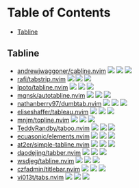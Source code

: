 # Table of Contents

<!-- toc -->

- [Tabline](#tabline)

<!-- tocstop -->

## Tabline

- [andrewjwaggoner/cabline.nvim](https://github.com/andrewjwaggoner/cabline.nvim) ![](https://img.shields.io/github/stars/andrewjwaggoner/cabline.nvim) ![](https://img.shields.io/github/last-commit/andrewjwaggoner/cabline.nvim) ![](https://img.shields.io/github/commit-activity/y/andrewjwaggoner/cabline.nvim)
- [rafi/tabstrip.nvim](https://github.com/rafi/tabstrip.nvim) ![](https://img.shields.io/github/stars/rafi/tabstrip.nvim) ![](https://img.shields.io/github/last-commit/rafi/tabstrip.nvim) ![](https://img.shields.io/github/commit-activity/y/rafi/tabstrip.nvim)
- [lpoto/tabline.nvim](https://github.com/lpoto/tabline.nvim) ![](https://img.shields.io/github/stars/lpoto/tabline.nvim) ![](https://img.shields.io/github/last-commit/lpoto/tabline.nvim) ![](https://img.shields.io/github/commit-activity/y/lpoto/tabline.nvim)
- [mgnsk/autotabline.nvim](https://github.com/mgnsk/autotabline.nvim) ![](https://img.shields.io/github/stars/mgnsk/autotabline.nvim) ![](https://img.shields.io/github/last-commit/mgnsk/autotabline.nvim) ![](https://img.shields.io/github/commit-activity/y/mgnsk/autotabline.nvim)
- [nathanberry97/dumbtab.nvim](https://github.com/nathanberry97/dumbtab.nvim) ![](https://img.shields.io/github/stars/nathanberry97/dumbtab.nvim) ![](https://img.shields.io/github/last-commit/nathanberry97/dumbtab.nvim) ![](https://img.shields.io/github/commit-activity/y/nathanberry97/dumbtab.nvim)
- [eliseshaffer/tableau.nvim](https://github.com/eliseshaffer/tableau.nvim) ![](https://img.shields.io/github/stars/eliseshaffer/tableau.nvim) ![](https://img.shields.io/github/last-commit/eliseshaffer/tableau.nvim) ![](https://img.shields.io/github/commit-activity/y/eliseshaffer/tableau.nvim)
- [mnjm/topline.nvim](https://github.com/mnjm/topline.nvim) ![](https://img.shields.io/github/stars/mnjm/topline.nvim) ![](https://img.shields.io/github/last-commit/mnjm/topline.nvim) ![](https://img.shields.io/github/commit-activity/y/mnjm/topline.nvim)
- [TeddyRandby/taboo.nvim](https://github.com/TeddyRandby/taboo.nvim) ![](https://img.shields.io/github/stars/TeddyRandby/taboo.nvim) ![](https://img.shields.io/github/last-commit/TeddyRandby/taboo.nvim) ![](https://img.shields.io/github/commit-activity/y/TeddyRandby/taboo.nvim)
- [ecuasonic/elements.nvim](https://github.com/ecuasonic/elements.nvim) ![](https://img.shields.io/github/stars/ecuasonic/elements.nvim) ![](https://img.shields.io/github/last-commit/ecuasonic/elements.nvim) ![](https://img.shields.io/github/commit-activity/y/ecuasonic/elements.nvim)
- [at2er/simple-tabline.nvim](https://github.com/at2er/simple-tabline.nvim) ![](https://img.shields.io/github/stars/at2er/simple-tabline.nvim) ![](https://img.shields.io/github/last-commit/at2er/simple-tabline.nvim) ![](https://img.shields.io/github/commit-activity/y/at2er/simple-tabline.nvim)
- [daodejing/tabber.nvim](https://github.com/daodejing/tabber.nvim) ![](https://img.shields.io/github/stars/daodejing/tabber.nvim) ![](https://img.shields.io/github/last-commit/daodejing/tabber.nvim) ![](https://img.shields.io/github/commit-activity/y/daodejing/tabber.nvim)
- [wsdjeg/tabline.nvim](https://github.com/wsdjeg/tabline.nvim) ![](https://img.shields.io/github/stars/wsdjeg/tabline.nvim) ![](https://img.shields.io/github/last-commit/wsdjeg/tabline.nvim) ![](https://img.shields.io/github/commit-activity/y/wsdjeg/tabline.nvim)
- [czfadmin/titlebar.nvim](https://github.com/czfadmin/titlebar.nvim) ![](https://img.shields.io/github/stars/czfadmin/titlebar.nvim) ![](https://img.shields.io/github/last-commit/czfadmin/titlebar.nvim) ![](https://img.shields.io/github/commit-activity/y/czfadmin/titlebar.nvim)
- [vi013t/tabs.nvim](https://github.com/vi013t/tabs.nvim) ![](https://img.shields.io/github/stars/vi013t/tabs.nvim) ![](https://img.shields.io/github/last-commit/vi013t/tabs.nvim) ![](https://img.shields.io/github/commit-activity/y/vi013t/tabs.nvim)
